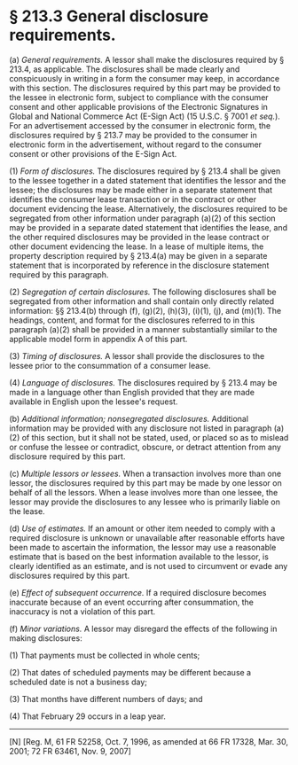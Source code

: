# § 213.3   General disclosure requirements.

(a) *General requirements.* A lessor shall make the disclosures required by § 213.4, as applicable. The disclosures shall be made clearly and conspicuously in writing in a form the consumer may keep, in accordance with this section. The disclosures required by this part may be provided to the lessee in electronic form, subject to compliance with the consumer consent and other applicable provisions of the Electronic Signatures in Global and National Commerce Act (E-Sign Act) (15 U.S.C. § 7001 *et seq.*). For an advertisement accessed by the consumer in electronic form, the disclosures required by § 213.7 may be provided to the consumer in electronic form in the advertisement, without regard to the consumer consent or other provisions of the E-Sign Act.


(1) *Form of disclosures.* The disclosures required by § 213.4 shall be given to the lessee together in a dated statement that identifies the lessor and the lessee; the disclosures may be made either in a separate statement that identifies the consumer lease transaction or in the contract or other document evidencing the lease. Alternatively, the disclosures required to be segregated from other information under paragraph (a)(2) of this section may be provided in a separate dated statement that identifies the lease, and the other required disclosures may be provided in the lease contract or other document evidencing the lease. In a lease of multiple items, the property description required by § 213.4(a) may be given in a separate statement that is incorporated by reference in the disclosure statement required by this paragraph.


(2) *Segregation of certain disclosures.* The following disclosures shall be segregated from other information and shall contain only directly related information: §§ 213.4(b) through (f), (g)(2), (h)(3), (i)(1), (j), and (m)(1). The headings, content, and format for the disclosures referred to in this paragraph (a)(2) shall be provided in a manner substantially similar to the applicable model form in appendix A of this part.


(3) *Timing of disclosures.* A lessor shall provide the disclosures to the lessee prior to the consummation of a consumer lease.


(4) *Language of disclosures.* The disclosures required by § 213.4 may be made in a language other than English provided that they are made available in English upon the lessee's request.


(b) *Additional information; nonsegregated disclosures.* Additional information may be provided with any disclosure not listed in paragraph (a)(2) of this section, but it shall not be stated, used, or placed so as to mislead or confuse the lessee or contradict, obscure, or detract attention from any disclosure required by this part.


(c) *Multiple lessors or lessees.* When a transaction involves more than one lessor, the disclosures required by this part may be made by one lessor on behalf of all the lessors. When a lease involves more than one lessee, the lessor may provide the disclosures to any lessee who is primarily liable on the lease.


(d) *Use of estimates.* If an amount or other item needed to comply with a required disclosure is unknown or unavailable after reasonable efforts have been made to ascertain the information, the lessor may use a reasonable estimate that is based on the best information available to the lessor, is clearly identified as an estimate, and is not used to circumvent or evade any disclosures required by this part.


(e) *Effect of subsequent occurrence.* If a required disclosure becomes inaccurate because of an event occurring after consummation, the inaccuracy is not a violation of this part.


(f) *Minor variations.* A lessor may disregard the effects of the following in making disclosures:


(1) That payments must be collected in whole cents;


(2) That dates of scheduled payments may be different because a scheduled date is not a business day;


(3) That months have different numbers of days; and


(4) That February 29 occurs in a leap year.



---

[N] [Reg. M, 61 FR 52258, Oct. 7, 1996, as amended at 66 FR 17328, Mar. 30, 2001; 72 FR 63461, Nov. 9, 2007]




